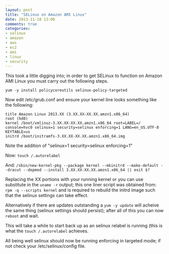 ```yaml
---
layout: post
title: "SELinux on Amazon AMI Linux"
date: 2013-11-18 13:00
comments: true
categories: 
- selinux
- amazon
- aws
- ec2
- ami
- linux
- security
---
```


This took a little digging into; in order to get SELinux to function on Amazon AMI Linux you must carry out the following steps.


`yum -y install policycoreutils selinux-policy-targeted`

Now edit /etc/grub.conf and ensure your kernel line looks something like the following:


```
title Amazon Linux 2013.XX (3.XX.XX-XX.XX.amzn1.x86_64)
root (hd0)
kernel /boot/vmlinuz-3.XX.XX-XX.XX.amzn1.x86_64 root=LABEL=/ console=hvc0 selinux=1 security=selinux enforcing=1 LANG=en_US.UTF-8 KEYTABLE=us
initrd /boot/initramfs-3.XX.XX-XX.XX.amzn1.x86_64.img
```

Note the addition of "selinux=1 security=selinux enforcing=1"

Now: `touch /.autorelabel`

And: `/sbin/new-kernel-pkg --package kernel --mkinitrd --make-default --dracut --depmod --install 3.XX.XX-XX.XX.amzn1.x86_64 || exit $?`

Replacing the XX portions with your running kernel or you can use substitute in the `uname -r` output; this one liner script was obtained from: `rpm -q --scripts kernel` and is required to rebuild the initrd image such that the selinux settings can take effect.

Alternatively if there are updates outstanding a `yum -y update` will acheive the same thing (selinux settings should persist); after all of this you can now `reboot` and wait.

This will take a while to start back up as an selinux relabel is running (this is what the `touch /.autorelabel` achieves.

All being well selinux should now be running enforcing in targeted mode; if not check your /etc/selinux/config file.
